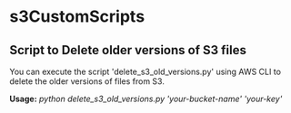 # s3CustomScripts

## Script to Delete older versions of S3 files
You can execute the script 'delete_s3_old_versions.py' using AWS CLI to delete the older versions of files from S3.  

**Usage:**
*python delete_s3_old_versions.py 'your-bucket-name' 'your-key'*
